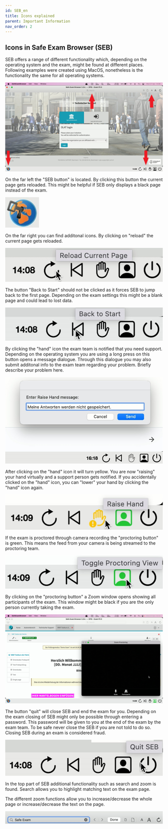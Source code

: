 ```yaml
---
id: SEB_en
title: Icons explained
parent: Important Information
nav_order: 2
---
```


## Icons in Safe Exam Browser (SEB)
SEB offers a range of different functionality which, depending on the operating system and the exam, might be found at different places. Following examples were created using MacOS, nonetheless is the functionality the same for all operating systems.

[![icons-overview](assets/icons_overview.jpg)](assets/icons_overview.jpg)

On the far left the "SEB button" is located. By clicking this button the current page gets reloaded. This might be helpful if SEB only displays a black page instead of the exam.

[![icons-sebbutton](assets/icons_sebbutton.jpg)](assets/icons_sebbutton.jpg)

On the far right you can find additonal icons. By clicking on "reload" the current page gets reloaded.

[![icons-reload](assets/icons_reload.jpg)](assets/icons_reload.jpg)

The button "Back to Start" should not be clicked as it forces SEB to jump back to the first page. Depending on the exam settings this might be a blank page and could lead to lost data.

[![icons-back](assets/icons_back.jpg)](assets/icons_back.jpg)

By clicking the "hand" icon the exam team is notified that you need support. Depending on the operating system you are using a long press on this button opens a message dialogue. Through this dialogue you may also submit additonal info to the exam team regarding your problem. Briefly describe your problem here.

[![icons-hand-01](assets/icons_hand_01.jpg)](assets/icons_hand_01.jpg)

After clicking on the "hand" icon it will turn yellow. You are now "raising" your hand virtually and a support person gets notified. If you accidentally clicked on the "hand" icon, you can "lower" your hand by clicking the "hand" icon again.

[![icons-hand-02](assets/icons_hand_02.jpg)](assets/icons_hand_02.jpg)

If the exam is proctored through camera recording the "proctoring button" is green. This means the feed from your camera is being streamed to the proctoring team.

[![icons-proctoring-01](assets/icons_proctoring_01.jpg)](assets/icons_proctoring_01.jpg)

By clicking on the "proctoring button" a Zoom window opens showing all participants of the exam. This window might be black if you are the only person currently taking the exam.

[![icons-proctoring-02](assets/icons_proctoring_02.jpg)](assets/icons_proctoring_02.jpg)

The button "quit" will close SEB and end the exam for you. Depending on the exam closing of SEB might only be possible through entering a password. This password will be given to you at the end of the exam by the exam team. To be safe never close the SEB if you are not told to do so. Closing SEB during an exam is considered fraud.

[![icons-icons_quit](assets/icons_quit.jpg)](assets/icons_quit.jpg)

In the top part of SEB additional functionality such as search and zoom is found. Search allows you to highlight matching text on the exam page.

The different zoom functions allow you to increase/decrease the whole page or increase/decrease the text on the page.

[![icons-search-zoom](assets/icons_search_zoom.jpg)](assets/icons_search_zoom.jpg)
